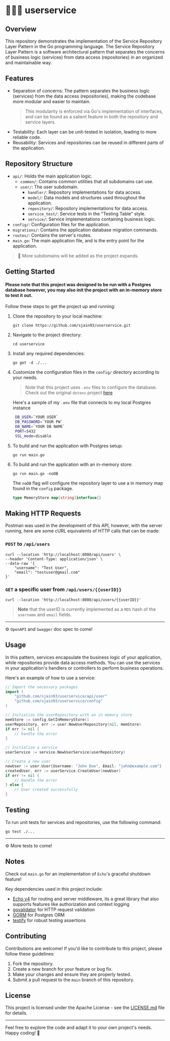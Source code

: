 # 👨🏽‍💻 userservice
## Overview

This repository demonstrates the implementation of the Service Repository Layer Pattern in the Go programming language. The Service Repository Layer Pattern is a software architectural pattern that separates the concerns of business logic (services) from data access (repositories) in an organized and maintainable way.

## Features

- Separation of concerns: The pattern separates the business logic (services) from the data access (repositories), making the codebase more modular and easier to maintain. 
  >This modularity is enforced via Go's implementation of interfaces, and can be found as a salient feature in both the repository and service layers.
- Testability: Each layer can be unit-tested in isolation, leading to more reliable code.
- Reusability: Services and repositories can be reused in different parts of the application.

## Repository Structure

- `api/`: Holds the main application logic.
  - `common/`: Contains common utilities that all subdomains can use.
  - `user/`: The user subdomain.
    - `handler/`: Repository implementations for data access.
    - `model/`: Data models and structures used throughout the application.
    - `repository/`: Repository implementations for data access.
    - `service_test/`: Service tests in the "Testing Table" style.
    - `service/`: Service implementations containing business logic.
- `config/`: Configuration files for the application.
- `migrations/`: Contains the application database migration commands.
- `routes/`: Contains the server's routes.
- `main.go`: The main application file, and is the entry point for the application.

>📝 More subdomains will be added as the project expands. 

## Getting Started

#### Please note that this project was designed to be run with a Postgres database however, you may also init the project with an in-memory store to test it out.

Follow these steps to get the project up and running:

1. Clone the repository to your local machine:

   ```
   git clone https://github.com/sjain93/userservice.git
   ```

2. Navigate to the project directory:

   ```
   cd userservice
   ```

3. Install any required dependencies:

   ```
   go get -d ./...
   ```

4. Customize the configuration files in the `config/` directory according to your needs.
   > Note that this project uses `.env` files to configure the database. Check out the original `dotenv` project [here](https://github.com/motdotla/dotenv)

   Here's a sample of my `.env` file that connects to my local Postgres instance

   ```bash
    DB_USER=`YOUR USER`
    DB_PASSWORD=`YOUR PW`
    DB_NAME=`YOUR DB NAME`
    PORT=5432
    SSL_mode=disable
    ```

5. To build and run the application with Postgres setup:

   ```
   go run main.go
   ```

6. To build and run the application with an in-memory store:

   ```
   go run main.go -noDB
   ```

   The `noDB` flag will configure the repository layer to use a in memory map
   found in the `config` package.

   ```go
   type MemoryStore map[string]interface{}
   ```
## Making HTTP Requests
Postman was used in the development of this API, however, with the server running,
here are some cURL equivalents of HTTP calls that can be made:

### `POST` to `/api/users`
```cURL
curl --location 'http://localhost:8080/api/users' \
--header 'Content-Type: application/json' \
--data-raw '{
    "username": "Test User",
    "email": "testuser@gmail.com"
}'
```

### `GET` a specific user from `/api/users/{{userID}}`
```cURL
curl --location 'http://localhost:8080/api/users/{{userID}}'
```
>**Note** that the userID is currently implemented as a `MD5` hash of the `username`
and `email` fields.

---
⚙️ `OpenAPI` and `Swagger` doc spec to come!

## Usage

In this pattern, services encapsulate the business logic of your application, while repositories provide data access methods. You can use the services in your application's handlers or controllers to perform business operations.

Here's an example of how to use a service:

```go
// Import the necessary packages
import (
    "github.com/sjain93/userservice/api/user"
    "github.com/sjain93/userservice/config"
)

// Initialize the userRepository with an in memory store
memStore := config.GetInMemoryStore()
userRepository, err := user.NewUserRepository(nil, memStore)
if err != nil {
    // handle the error
}

// Initialize a service
userService := service.NewUserService(userRepository)

// Create a new user
newUser := user.User{Username: "John Doe", Email: "john@example.com"}
createdUser, err := userService.CreateUser(newUser)
if err != nil {
    // Handle the error
} else {
    // User created successfully
}
```

## Testing

To run unit tests for services and repositories, use the following command:

```
go test ./...
```
---
⚙️ More tests to come!
## Notes
Check out `main.go` for an implementation of `Echo`'s graceful shutdown feature!

Key dependencies used in this project include:
- [Echo v4](github.com/labstack/echo/v4 ) for routing and server middleware, its a great library that also supports
  features like authorization and context logging
- [govalidator](github.com/asaskevich/govalidator) for HTTP request validation
- [GORM](gorm.io/gorm) for Postgres ORM
- [testify](github.com/stretchr/testify) for robust testing assertions

## Contributing

Contributions are welcome! If you'd like to contribute to this project, please follow these guidelines:

1. Fork the repository.
2. Create a new branch for your feature or bug fix.
3. Make your changes and ensure they are properly tested.
4. Submit a pull request to the `main` branch of this repository.

## License

This project is licensed under the Apache License - see the [LICENSE.md](./LICENSE.md) file for details.

---

Feel free to explore the code and adapt it to your own project's needs. Happy coding! 🚀